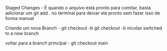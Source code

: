 Staged Changes - É quando o arquivo está pronto para comitar, basta adicionar um git add . no terminal para deixar ele pronto sem fazer isso de forma manual

Criando um nova Branch - git checkout -b <new branch>
git checkout -b nicolas
switched to a new branch 

voltar para a branch principal - git checkout main